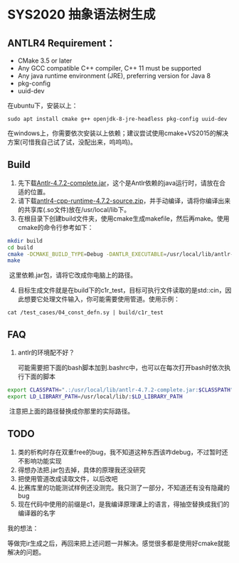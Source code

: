 # SYS2020 抽象语法树生成

## ANTLR4  Requirement：

* CMake 3.5 or later
* Any GCC compatible C++ compiler, C++ 11 must be supported
* Any java runtime environment (JRE), preferring version for Java 8
* pkg-config
* uuid-dev

在ubuntu下，安装以上：

```
sudo apt install cmake g++ openjdk-8-jre-headless pkg-config uuid-dev
```

在windows上，你需要依次安装以上依赖；建议尝试使用cmake+VS2015的解决方案(可惜我自己试了试，没配出来，呜呜呜)。

## Build

1. 先下载[Antlr-4.7.2-complete.jar](https://www.antlr.org/download/antlr-4.7.2-complete.jar)，这个是Antlr依赖的java运行时，请放在合适的位置。
2. 请下载[antlr4-cpp-runtime-4.7.2-source.zip](https://www.antlr.org/download/antlr4-cpp-runtime-4.7.2-source.zip)，并手动编译，请将你编译出来的共享库(.so文件)放在/usr/local/lib下。
3. 在根目录下创建build文件夹，使用cmake生成makefile，然后再make。使用cmake的命令行参考如下：

```bash
mkdir build
cd build
cmake -DCMAKE_BUILD_TYPE=Debug -DANTLR_EXECUTABLE=/usr/local/lib/antlr-4.7.2-complete.jar ..
make
```

​	这里依赖.jar包，请将它改成你电脑上的路径。

4. 目标生成文件就是在build下的c1r_test，目标可执行文件读取的是std::cin，因此想要它处理文件输入，你可能需要使用管道。使用示例：

```shell
cat /test_cases/04_const_defn.sy | build/c1r_test
```

## FAQ

1. antlr的环境配不好？

   可能需要把下面的bash脚本加到.bashrc中，也可以在每次打开bash时依次执行下面的脚本

```bash
export CLASSPATH=".:/usr/local/lib/antlr-4.7.2-complete.jar:$CLASSPATH"
export LD_LIBRARY_PATH=/usr/local/lib/:$LD_LIBRARY_PATH
```

​	注意把上面的路径替换成你那里的实际路径。

## TODO

1. 类的析构时存在双重free的bug，我不知道这种东西该咋debug，不过暂时还不影响功能实现
2. 得想办法把.jar包去掉，具体的原理我还没研究
3. 把使用管道改成读取文件，以后改吧
4. 比赛库里的功能测试样例还没测完。我只测了一部分，不知道还有没有隐藏的bug
5. 现在代码中使用的前缀是c1，是我编译原理课上的语言，得抽空替换成我们的编译器的名字

我的想法：

​	等做完ir生成之后，再回来把上述问题一并解决。感觉很多都是使用好cmake就能解决的问题。